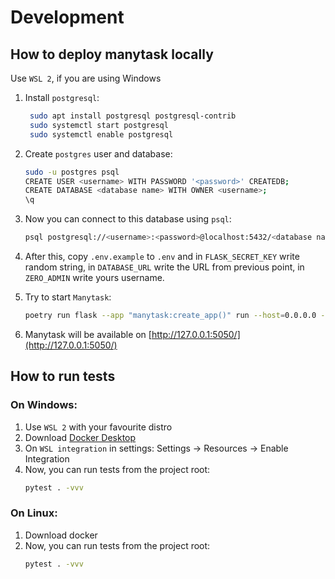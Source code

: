# Development

## How to deploy manytask locally
Use `WSL 2`, if you are using Windows
1. Install `postgresql`: 
    ```bash
     sudo apt install postgresql postgresql-contrib
     sudo systemctl start postgresql
     sudo systemctl enable postgresql
    ```
   
2. Create `postgres` user and database:
   ```bash
   sudo -u postgres psql
   CREATE USER <username> WITH PASSWORD '<password>' CREATEDB;
   CREATE DATABASE <database name> WITH OWNER <username>;
   \q
    ```
   
3. Now you can connect to this database using `psql`:
   ```bash
   psql postgresql://<username>:<password>@localhost:5432/<database name>
   ```
   
4. After this, copy `.env.example` to `.env` and in `FLASK_SECRET_KEY` write random string, in `DATABASE_URL` write the URL from
previous point, in `ZERO_ADMIN` write yours username.

5. Try to start `Manytask`:
   ```bash
   poetry run flask --app "manytask:create_app()" run --host=0.0.0.0 --port=5050 --reload --debug
   ```
   
6. Manytask will be available on [http://127.0.0.1:5050/](http://127.0.0.1:5050/)

## How to run tests
### On Windows:

1. Use `WSL 2` with your favourite distro
2. Download [Docker Desktop](https://www.docker.com/products/docker-desktop/) 
3. On `WSL integration` in settings: Settings -> Resources -> Enable Integration
4. Now, you can run tests from the project root:
   ```bash
   pytest . -vvv
   ```
   
### On Linux:

1. Download docker
2. Now, you can run tests from the project root:
   ```bash
   pytest . -vvv
   ```